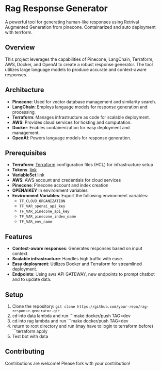 # Rag Response Generator

A powerful tool for generating human-like responses using Retrival Augmented Generation from pinecone. Containarized and auto deployment with terrform. 

## Overview

This project leverages the capabilities of Pinecone, LangChain, Terraform, AWS, Docker, and OpenAI to create a robust response generator. The tool utilizes large language models to produce accurate and context-aware responses.

## Architecture

* **Pinecone**: Used for vector database management and similarity search.
* **LangChain**: Employs language models for response generation and processing.
* **Terraform**: Manages infrastructure as code for scalable deployment.
* **AWS**: Provides cloud services for hosting and computation.
* **Docker**: Enables containerization for easy deployment and management.
* **OpenAI**: Powers language models for response generation.

## Prerequisites

* **Terraform**: [Terraform](https://developer.hashicorp.com/terraform/tutorials/aws-get-started/install-cli) configuration files (HCL) for infrastructure setup
* **Tokens**: [link](https://developer.hashicorp.com/terraform/tutorials/cloud-get-started/cloud-login)
* **VariableSet** [link](https://developer.hashicorp.com/terraform/tutorials/cloud-get-started/cloud-create-variable-set)
* **AWS**: AWS account and credentials for cloud services
* **Pinecone**: Pinecone account and index creation
* **OPENAIKEY** In environment variables
* **Environment Variables**: Export the following environment variables:
	+ `TF_CLOUD_ORGANIZATION`
	+ `TF_VAR_openai_api_key`
	+ `TF_VAR_pinecone_api_key`
	+ `TF_VAR_pinecone_index_name`
	+ `TF_VAR_env_name`

## Features

* **Context-aware responses**: Generates responses based on input context.
* **Scalable infrastructure**: Handles high traffic with ease.
* **Easy deployment**: Utilizes Docker and Terraform for streamlined deployment.
* **Endpoints**: Using aws API GATEWAY, new endpoints to prompt chatbot and to update data. 

## Setup

1. Clone the repository: `git clone https://github.com/your-repo/rag-response-generator.git`
2. cd into data lambda and run ```make docker/push TAG=dev
3. cd into rag lambda and run ```make docker/push TAG=dev
4. return to root directory and run (may have to login to terraform before) ```terraform apply
5. Test bot with data

## Contributing

Contributions are welcome! Please fork with your contribution!
